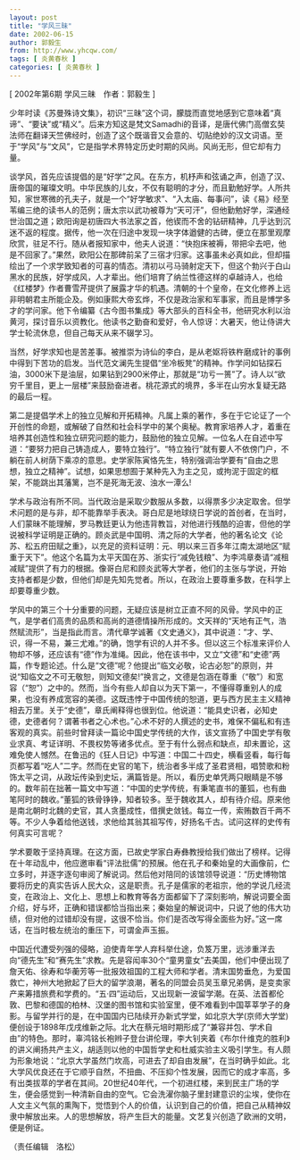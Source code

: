 ```yaml
---
layout: post
title: "学风三昧"
date: 2002-06-15
author: 郭毅生
from: http://www.yhcqw.com/
tags: [ 炎黄春秋 ]
categories: [ 炎黄春秋 ]
---
```



[ 2002年第6期 学风三昧　作者：郭毅生 ]


少年时读《苏曼殊诗文集》，初识“三昧”这个词，朦胧而直觉地感到它意味着“真谛”、“要诀”或“精义”。后来方知这是梵文Samadhi的音译，是唐代佛门高僧玄奘法师在翻译天竺佛经时，创造了这个既谐音又会意的、切贴绝妙的汉文词语。至于“学风”与“文风”，它是指学术界特定历史时期的风尚。风尚无形，但它却有力量。


谈学风，首先应该提倡的是“好学”之风。在东方，机杼声和弦诵之声，创造了汉、唐帝国的璀璨文明。中华民族的儿女，不仅有聪明的才分，而且勤勉好学。人所共知，家世寒微的孔夫子，就是一个“好学敏求”、“入太庙、每事问”，读《易》经至苇编三绝的读书人的范例；唐太宗以武功被尊为“天可汗”，但他勤勉好学，深通经世治国之道；欧阳询是初唐四大书法家之首，他锲而不舍的钻研精神，几乎达到沉迷不返的程度。据传，他一次在归途中发现一块字体遒健的古碑，便立在那里观摩欣赏，驻足不行。随从者报知家中，他夫人说道：“快抱床被褥，带把伞去吧，他是不回家了。”果然，欧阳公在那碑前呆了三宿才归家。这事虽未必真如此，但却描绘出了一个求学致知者的可喜的情态。清初以弓马骑射定天下，但这个勃兴于白山黑水的民族，好学成风，人才辈出。他们培育了纳兰性德这样的卓越诗人，也给《红楼梦》作者曹雪芹提供了展露才华的机遇。清朝的十个皇帝，在文化修养上远非明朝君主所能企及。例如康熙大帝玄烨，不仅是政治家和军事家，而且是博学多才的学问家。他下令编纂《古今图书集成》等大部头的百科全书，他研究水利以治黄河，探讨音乐以资教化。他读书之勤奋和爱好，令人惊讶：大暑天，他让侍讲大学士轮流休息，但自己每天从来不辍学习。


当然，好学求知也是苦差事。被推崇为诗仙的李白，是从老妪将铁杵磨成针的事例中得到下苦功的启发。当代范文澜先生提倡“坐冷板凳”的精神。作学问如钻探石油，3000米下是油层，如果钻到2900米停止，那就是“功亏一篑”了。诗人以“欲穷千里目，更上一层楼”来鼓励奋进者。桃花源式的境界，多半在山穷水复疑无路的最后一程。


第二是提倡学术上的独立见解和开拓精神。凡属上乘的著作，多在于它论证了一个开创性的命题，或解破了自然和社会科学中的某个奥秘。教育家培养人才，着重在培养其创造性和独立研究问题的能力，鼓励他的独立见解。一位名人在自述中写道：“要努力把自己铸造成人，要特立独行”。“特立独行”就有要人不依傍门户，不躺在前人树荫下乘凉的意思。史学家陈寅恪先生，特别强调治学要有“自由之思想，独立之精神”。试想，如果思想囿于某种先入为主之见，或拘泥于固定的框架，不能跳出其藩篱，岂不是死海无波、浊水一潭么!


学术与政治有所不同。当代政治是采取少数服从多数，以得票多少决定取舍。但学术问题的是与非，却不能靠举手表决。哥白尼是地球绕日学说的首创者，在当时，人们蒙昧不能理解，罗马教廷更认为他违背教旨，对他进行残酷的迫害，但他的学说被科学证明是正确的。顾炎武是中国明、清之际的大学者，他的著名论文《论苏、松五府田赋之重》，以充足的资料证明：元、明以来三百多年江南太湖地区“赋重于天下”。他这个名篇为太平天国在苏、浙实行“减免钱粮”、为李鸿章奏请“减租减赋”提供了有力的根据。像哥白尼和顾炎武等大学者，他们的主张与学说，开始支持者都是少数，但他们却是先知先觉者。所以，在政治上要尊重多数，在科学上却要尊重少数。


学风中的第三个十分重要的问题，无疑应该是树立正直不阿的风骨。学风中的正气，是学者们高贵的品质和高尚的道德情操所形成的。文天祥的“天地有正气，浩然赋流形”，当是指此而言。清代章学诚著《文史通义》，其中说道：“才、学、识，得一不易，兼三尤难。”的确，饱学有识的人并不多。但以这三个标准来评价人物却不够，还应该有“德”作为准绳。因此，他在该书中，又立“文德”和“史德”两篇，作专题论述。什么是“文德”呢？他提出“临文必敬，论古必恕”的原则，并说“知临文之不可无敬恕，则知文德矣!”换言之，文德是包涵在尊重（“敬”）和宽容（“恕”）之中的。然而，当今有些人却自以为天下第一，不懂得尊重别人的成果，也没有养成宽容的美德。这既违悖于中国传统的恕道，更与西方民主主义精神相去万里。关于“史德”，章氏阐释得也很到位。他说道：“能具史识者，必知史德，史德者何？谓著书者之心术也。”心术不好的人撰述的史书，难保不偏私和有违客观的真实。前些时曾拜读一篇论中国史学传统的大作，该文宣扬了中国史学有敬业求真、考证详明、不畏权势等诸多优点。至于有什么弱点和缺点，却未置论，这难免使人憾然。在鲁迅的《狂人日记》中写道：中国二十四史，横看竖看，每行每页都写着“吃人”二字。然而在史官的笔下，统治者多半成了圣君贤相，唱赞歌和粉饰太平之词，从政坛传染到史坛，满篇皆是。所以，看历史单凭两只眼睛是不够的。数年前在拙著一篇文中写道：“中国的史学传统，有秉笔直书的董狐，也有曲笔阿时的魏收。”董狐的铁骨铮铮，知者较多。至于魏收其人，却有待介绍。原来他是南北朝时北魏的史官，其人贪墨成性，借撰史敛钱。每立一传，索贿数百千两不等。不少人争着给他送钱，求他给其翁其祖写传，好扬名千古。试问这样的史传有何真实可言呢？


学术要敢于坚持真理。在这方面，已故史学家白寿彝教授给我们做出了榜样。记得在十年动乱中，他应邀审看“评法批儒”的预展。他在孔子和秦始皇的大画像前，伫立多时，并逐字逐句审阅了解说词。然后他对陪同的该馆领导说道：“历史博物馆要将历史的真实告诉人民大众，这是职责。孔子是儒家的老祖宗，他的学说几经流变，在政治上、文化上、思想上和教育等各方面都留下了深刻影响，解说词要全面介绍，好与坏，正确和错误都恰当指出来；秦始皇的解说词中，只说了他的伟大功绩，但对他的过错却没有提，这很不恰当。你们是否改写得全面些为好。”这一席话，在当时极左统治的重压下，可谓金声玉振。


中国近代遭受列强的侵略，迫使青年学人弃科举仕途，负笈万里，远涉重洋去向“德先生”和“赛先生”求教。先是容闳率30个“童男童女”去美国，他们中便出现了詹天佑、徐寿和华蘅芳等一批报效祖国的工程大师和学者。清末国势垂危，为爱国救亡，神州大地掀起了巨大的留学浪潮，著名的同盟会员吴玉章兄弟俩，是变卖家产来筹措旅费和学费的。“五·四”运动后，又出现新一波留学潮。在英、法首都伦敦、巴黎和德国的柏林、汉堡的图书馆和实验室里，便不难看到中国莘莘学子的身影。与留学并行的是，在中国国内已陆续开办新式学堂，如北京大学(京师大学堂)便创设于1898年戊戌维新之际。北大在蔡元培时期形成了“兼容并包、学术自由”的特色。那时，辜鸿铭长袍辫子登台讲伦理，李大钊夹着《布尔什维克的胜利》的讲义阐扬共产主义，胡适则以他的中国哲学史和杜威实验主义吸引学生。有人颇为形象地说：“北京大学虽然门坎高，可进去了却自由发展”，在当时确乎如此。北大学风优良还在于它顺乎自然，不扭曲、不压抑个性发展，因而它的成才率高，多有出类拔萃的学者在其间。20世纪40年代，一个初进红楼，来到民主广场的学生，便会感觉到一种清新自由的空气。它会洗濯你脑子里封建意识的尘埃，使你在人文主义气氛的熏陶下，觉悟到个人的价值，认识到自己的价值，把自己从精神奴隶中解放出来。人的思想解放，将产生巨大的能量。文艺复兴创造了欧洲的文明，便是例证。

（责任编辑　洛松）


